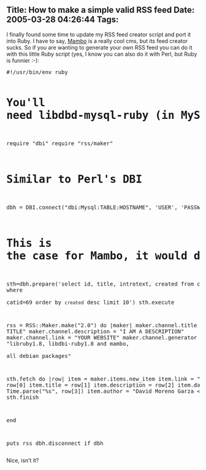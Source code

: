 Title: How to make a simple valid RSS feed
Date: 2005-03-28 04:26:44
Tags: 
---
<p>I finally found some time to update my RSS feed creator script and port it into Ruby. I have to say, <a href="http://packages.debian.org/mambo">Mambo</a> is a really cool cms, but its feed creator sucks. So if you are wanting to generate your own RSS feed you can do it with this little Ruby script (yes, I know you can also do it with Perl, but Ruby is funnier :-):</p>
<pre>#!/usr/bin/env ruby

# You'll need libdbd-mysql-ruby (in MySQL's case) and libruby
require "dbi"
require "rss/maker"

# Similar to Perl's DBI
dbh = DBI.connect("dbi:Mysql:TABLE:HOSTNAME", 'USER', 'PASSWD')

# This is the case for Mambo, it would depend on your cms:
sth=dbh.prepare('select id, title, introtext, created from content where \
catid=69 order by `created` desc limit 10')
sth.execute

rss = RSS::Maker.make("2.0") do |maker|
maker.channel.title = "YOUR TITLE"
maker.channel.description = "I AM A DESCRIPTION"
maker.channel.link = "YOUR WEBSITE"
maker.channel.generator = "libruby1.8, libdbi-ruby1.8 and mambo, \
all debian packages"

sth.fetch do |row|
item = maker.items.new_item
item.link = "http://damog.net/index.php?option=com_content&amp;task=view&amp;id=", row[0]
item.title = row[1]
item.description = row[2]
item.date = Time.parse("%s", row[3])
item.author = "David Moreno Garza &lt;damog@damog.net&gt;"
end
sth.finish

end

puts rss
dbh.disconnect if dbh
</pre>
<p>Nice, isn&#8217;t it?</p>
<br/><br/>
